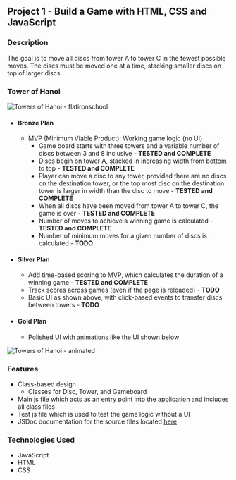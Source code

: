 ## Project 1 - Build a Game with HTML, CSS and JavaScript 

### Description   
The goal is to move all discs from tower A to tower C in the fewest possible moves.  The discs 
must be moved one at a time, stacking smaller discs on top of larger discs.

### Tower of Hanoi
![Towers of Hanoi - flatironschool](https://images.ctfassets.net/hkpf2qd2vxgx/56lxeRTnPTeYI4q3UqNnMu/5953458a408f7eb83cea26c9475e25d2/tumblr_inline_mutp1vmLcY1rtan47.jpg) 

* #### Bronze Plan  
  * MVP (Minimum Viable Product): Working game logic (no UI)
    * Game board starts with three towers and a variable number of discs between 3 and 8 inclusive - **TESTED 
      and COMPLETE**    
    * Discs begin on tower A, stacked in increasing width from bottom to top - **TESTED and COMPLETE**       
    * Player can move a disc to any tower, provided there are no discs on the destination tower, or the top most disc on the destination tower is larger in width than the disc to move - 
      **TESTED and COMPLETE** 
    * When all discs have been moved from tower A to tower C, the game is over - **TESTED and COMPLETE**
    * Number of moves to achieve a winning game is calculated - **TESTED and COMPLETE**
    * Number of minimum moves for a given number of discs is calculated - **TODO**

* #### Silver Plan
  * Add time-based scoring to MVP, which calculates the duration of a winning game - **TESTED and COMPLETE**
  * Track scores across games (even if the page is reloaded) - **TODO**
  * Basic UI as shown above, with click-based events to transfer discs between towers - **TODO**

* #### Gold Plan
  * Polished UI with animations like the UI shown below
     
 ![Towers of Hanoi - animated](https://seamusm02.github.io/project-1/resource/animated_tower_of_hanoi.gif)

### Features   
* Class-based design
  * Classes for Disc, Tower, and Gameboard
* Main js file which acts as an entry point into the application and includes all class files
* Test js file which is used to test the game logic without a UI
* JSDoc documentation for the source files located [here](https://seamusm02.github.io/project-1/jsdoc/)

### Technologies Used
* JavaScript
* HTML
* CSS

